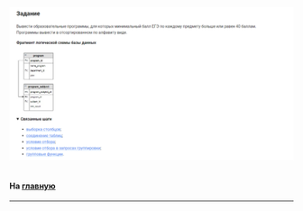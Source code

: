 

<img src="../art/3.3.4.task.png" alt="solution" >

```sql

```



#### На [главную](https://github.com/BEPb/stepik_sql#readme)

---


